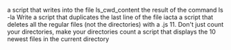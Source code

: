  a script that writes into the file ls_cwd_content the result of the command ls -la
Write a script that duplicates the last line of the file iacta
a script that deletes all the regular files (not the directories) with a .js
11. Don't just count your directories, make your directories count
a script that displays the 10 newest files in the current directory
